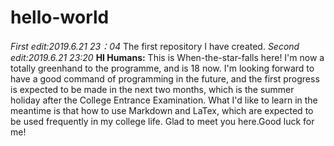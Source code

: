 # hello-world
*First edit:2019.6.21 23：04*
The first repository I have created.
*Second edit:2019.6.21 23:20*
**HI Humans:**
  This is When-the-star-falls here! I'm now a totally greenhand to the programme, and is 18 now. I'm looking forward to have a good command of programming in the future, and the first progress is expected to be made in the next two months, which is the summer holiday after the College Entrance Examination.
  What I'd like to learn in the meantime is that how to use Markdown and LaTex, which are expected to be used frequently in my college life.
  Glad to meet you here.Good luck for me!
